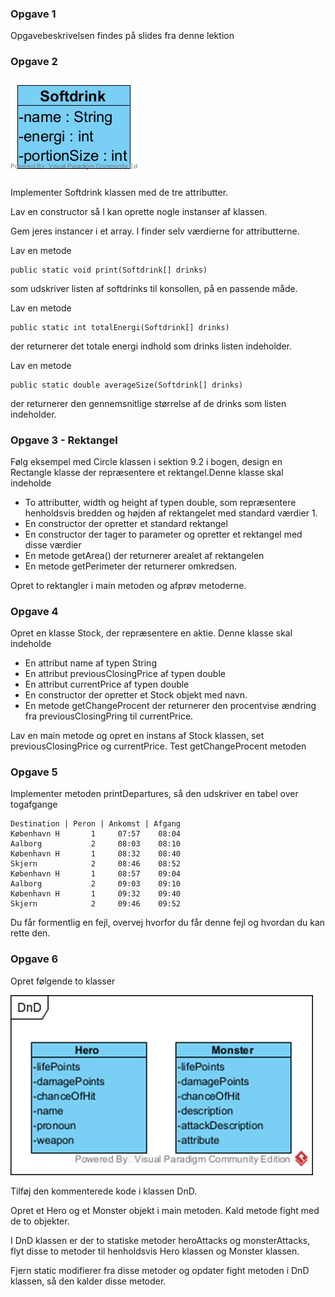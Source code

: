 ### Opgave 1

Opgavebeskrivelsen findes på slides fra denne lektion

### Opgave 2

![img.png](resources/img.png)

Implementer Softdrink klassen med de tre attributter.

Lav en constructor så I kan oprette nogle instanser af klassen. 

Gem jeres instancer i et array. I finder selv værdierne for attributterne.

Lav en metode 

    public static void print(Softdrink[] drinks)

som udskriver listen af softdrinks til konsollen, på en passende måde.

Lav en metode 

    public static int totalEnergi(Softdrink[] drinks) 

der returnerer det totale energi indhold som drinks listen indeholder.

Lav en metode 

    public static double averageSize(Softdrink[] drinks) 

der returnerer den gennemsnitlige størrelse af de drinks som listen indeholder. 

### Opgave 3 - Rektangel 

Følg eksempel med Circle klassen i sektion 9.2 i bogen, design en Rectangle klasse
der repræsentere et rektangel.Denne klasse skal indeholde

- To attributter, width og height af typen double, som repræsentere henholdsvis bredden og højden af rektangelet med standard værdier 1.
- En constructor der opretter et standard rektangel
- En constructor der tager to parameter og opretter et rektangel med disse værdier
- En metode getArea() der returnerer arealet af rektangelen 
- En metode getPerimeter der returnerer omkredsen.

Opret to rektangler i main metoden og afprøv metoderne. 

### Opgave 4

Opret en klasse Stock, der repræsentere en aktie. Denne klasse skal indeholde

- En attribut name af typen String
- En attribut previousClosingPrice af typen double
- En attribut currentPrice af typen double
- En constructor der opretter et Stock objekt med navn.
- En metode getChangeProcent der returnerer den procentvise ændring fra previousClosingPring til currentPrice.

Lav en main metode og opret en instans af Stock klassen, set previousClosingPrice og currentPrice. Test getChangeProcent metoden

### Opgave 5

Implementer metoden printDepartures, så den udskriver en tabel over togafgange
    
    Destination | Peron | Ankomst | Afgang
    København H       1     07:57    08:04
    Aalborg           2     08:03    08:10
    København H       1     08:32    08:40
    Skjern            2     08:46    08:52
    København H       1     08:57    09:04
    Aalborg           2     09:03    09:10
    København H       1     09:32    09:40
    Skjern            2     09:46    09:52

Du får formentlig en fejl, overvej hvorfor du får denne fejl og hvordan du kan rette den.

### Opgave 6

Opret følgende to klasser

![img_1.png](resources/img_1.png)

Tilføj den kommenterede kode i klassen DnD.

Opret et Hero og et Monster objekt i main metoden. Kald metode fight med de to objekter.

I DnD klassen er der to statiske metoder heroAttacks og monsterAttacks, flyt disse to metoder
til henholdsvis Hero klassen og Monster klassen. 

Fjern static modifierer fra disse metoder og
opdater fight metoden i DnD klassen, så den kalder disse metoder.


